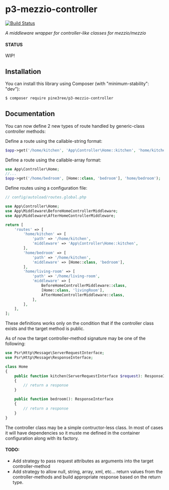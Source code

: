 # p3-mezzio-controller

[![Build Status](https://travis-ci.org/pine3ree/p3-mezzio-controller.svg?branch=master)](https://travis-ci.org/pine3ree/p3-mezzio-controller)

*A middleware wrapper for controller-like classes for mezzio/mezzio*

#### STATUS
WIP!

## Installation

You can install this library using Composer (with "minimum-stability": "dev"):

```bash
$ composer require pine3ree/p3-mezzio-controller
```

## Documentation

You can now define 2 new types of route handled by generic-class controller methods:

Define a route using the callable-string format:
```php
$app->get('/home/kitchen', 'App\Controller\Home::kitchen', 'home/kitchen');
```

Define a route using the callable-array format:
```php
use App\Controller\Home;
//...
$app->get('/home/bedroom', [Home::class, 'bedroom'], 'home/bedroom');
```

Define routes using a configuration file:

```php
// config/autoload/routes.global.php

use App\Controller\Home;
use App\Middleware\BeforeHomeControllerMiddleware;
use App\Middleware\AfterHomeControllerMiddleware;

return [
    'routes' => [
        'home/kitchen' => [
            'path' => '/home/kitchen',
            'middleware' => 'App\Controller\Home::kitchen',
        ],
        'home/bedroom' => [
            'path' => '/home/kitchen',
            'middleware' => [Home::class, 'bedroom'],
        ],
        'home/living-room' => [
            'path' => '/home/living-room',
            'middleware' => [
                BeforeHomeControllerMiddleware::class,
                [Home::class, 'livingRoom'],
                AfterHomeControllerMiddleware::class,
            ],
        ],
    ],
];

```



These definitions works only on the condition that if the controller class exists
and the target method is public.

As of now the target controller-method signature may be one of the following:

```php
use Psr\Http\Message\ServerRequestInterface;
use Psr\Http\Message\ResponseInterface;

class Home
{
    public function kitchen(ServerRequestInterface $request): ResponseInterface
    {
        // return a response
    }

    public function bedroom(): ResponseInterface
    {
        // return a response
    }
}
```

The controller class may be a simple contructor-less class. In most of cases it
will have dependencies so it muste me defined in the container configuration along
with its factory.

#### TODO:

- Add strategy to pass request attributes as arguments into the target controller-method
- Add strategy to allow null, string, array, xml, etc... return values from the
  controller-methods and build appropriate response based on  the return type.

